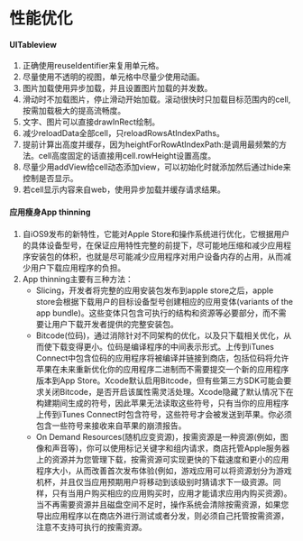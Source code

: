 # 性能优化

#### UITableview
1. 正确使用reuseIdentifier来复用单元格。
2. 尽量使用不透明的视图，单元格中尽量少使用动画。
3. 图片加载使用异步加载，并且设置图片加载的并发数。
4. 滑动时不加载图片，停止滑动开始加载。滚动很快时只加载目标范围内的cell, 按需加载极大的提高流畅度。
5. 文字、图片可以直接drawInRect绘制。
6. 减少reloadData全部cell，只reloadRowsAtIndexPaths。
7. 提前计算出高度并缓存，因为heightForRowAtIndexPath:是调用最频繁的方法。cell高度固定的话直接用cell.rowHeight设置高度。
8. 尽量少用addView给cell动态添加view，可以初始化时就添加然后通过hide来控制是否显示。
9. 若cell显示内容来自web，使用异步加载并缓存请求结果。

#### 应用瘦身App thinning
1. 自iOS9发布的新特性，它能对Apple Store和操作系统进行优化，它根据用户的具体设备型号，在保证应用特性完整的前提下，尽可能地压缩和减少应用程序安装包的体积，也就是尽可能减少应用程序对用户设备内存的占用，从而减少用户下载应用程序的负担。
2. App thinning主要有三种方法：
	* Slicing，开发者将完整的应用安装包发布到apple store之后，apple store会根据下载用户的目标设备型号创建相应的应用变体(variants of the app bundle)。这些变体只包含可执行的结构和资源等必要部分，而不需要让用户下载开发者提供的完整安装包。
	* Bitcode(位码)，通过消除针对不同架构的优化，以及只下载相关优化，从而使下载变得更小。位码是编译程序的中间表示形式。上传到iTunes Connect中包含位码的应用程序将被编译并链接到商店，包括位码将允许苹果在未来重新优化你的应用程序二进制而不需要提交一个新的应用程序版本到App Store。Xcode默认启用Bitcode，但有些第三方SDK可能会要求关闭Bitcode，是否开启该属性需灵活处理。Xcode隐藏了默认情况下在构建期间生成的符号，因此苹果无法读取这些符号，只有当你的应用程序上传到iTunes Connect时包含符号，这些符号才会被发送到苹果。你必须包含一些符号来接收来自苹果的崩溃报告。
	* On Demand Resources(随机应变资源)，按需资源是一种资源(例如，图像和声音等)，你可以使用标记关键字和组内请求，商店托管Apple服务器上的资源并为您管理下载，按需资源可实现更快的下载速度和更小的应用程序大小，从而改善首次发布体验(例如，游戏应用可以将资源划分为游戏机杯，并且仅当应用预期用户将移动到该级别时猜请求下一级资源。同样，只有当用户购买相应的应用购买时，应用才能请求应用内购买资源)。当不再需要资源并且磁盘空间不足时，操作系统会清除按需资源，如果您导出应用程序以在商店外进行测试或者分发，则必须自己托管按需资源，注意不支持可执行的按需资源。


